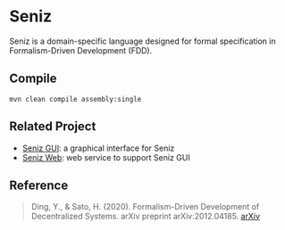 # Seniz
Seniz is a domain-specific language designed for formal specification in Formalism-Driven Development (FDD).

## Compile
```
mvn clean compile assembly:single
```

## Related Project
- [Seniz GUI](https://github.com/yepengding/Seniz-GUI): a graphical interface for Seniz
- [Seniz Web](https://github.com/yepengding/Seniz-Web): web service to support Seniz GUI

## Reference
> Ding, Y., & Sato, H. (2020). Formalism-Driven Development of Decentralized Systems. arXiv preprint arXiv:2012.04185.
> [arXiv](https://arxiv.org/abs/2012.04185)